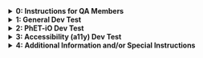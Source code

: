 <!---

~~~~~~~~~~~~~~~~~~~~~~~~~~~~~~~~~~~~
~~ PhET Development Test Template ~~
~~~~~~~~~~~~~~~~~~~~~~~~~~~~~~~~~~~~

Notes and Instructions for Developers:
  1. HTML comments deliniate each section and subsection of the template.
  2. Please check the HTML comment of a section or subsection before trying to edit or omit something.
  3. If a section's HTML comment indicates that it can be omitted, then any of the section's subsections can be omitted.

-->

<!--- Section 0: Instructions for QA Members [DO NOT OMIT] -->

<details>
<summary><b>0: Instructions for QA Members</b></summary>

<br>

<h1>Please do the tests in order!</h1>

<br>

  <!--- Subsection 0.1: How to Make an Issue [DO NOT EDIT] -->

  <details>
  <summary><i>0.1: How to Make an Issue</i></summary>
  Here's a template for making issues:

      <b>Test Device</b>

      blah

      <b>Operating System</b>

      blah

      <b>Browser</b>

      blah

      <b>Problem Description</b>

      blah

      <b>Steps to Reproduce</b>

      blah

      <b>Visuals</b>

      blah

      <details>
      <summary><b>Troubleshooting Information</b></summary>

      blah

      </details>
      
  </details>

  <br>

  <!--- Subsection 0.2: Who do I assign? [DO NOT EDIT] -->

  <details>
  <summary><i>0.2: Who do I assign?</i></summary>
  We typically assign the developer who opened the issue in the QA repository.
  </details>

<br>

<hr>

</details>

<!--- Section 1: General Dev Testing [CAN BE OMITTED] -->

<details>
<summary><b>1: General Dev Test</b></summary>

<br>

<h1>Please read this before testing!</h1>

<br>
  
  <!--- Subsection 1.1: How to Dev Test [DO NOT EDIT] -->

  <details>
  <summary><i>1.1: How to Dev Test</i></summary>
  Here's how to dev test...
  </details>

  <br>

  <!--- Subsection 1.2: Instructions for This Dev Test [EDIT] -->

  <details>
  <summary><i>1.2: Instructions for This Dev Test</i></summary>
  Here are the instructions for this dev test...
  </details>

<br>

<hr>

</details>

<!--- Section 2: PhET-iO Dev Test [CAN BE OMITTED] -->

<details>
<summary><b>2: PhET-iO Dev Test</b></summary>

<br>

<h1>Please read this before testing!</h1>

<br>
  
  <!--- Subsection 2.1: How to Dev Test a PhET-iO Sim [DO NOT EDIT] -->

  <details>
  <summary><i>2.1: How to Dev Test a PhET-iO Sim</i></summary>
  Here's how to dev test a PhET-iO sim...
  </details>

  <br>

  <!--- Subsection 2.2: Instructions for This PhET-iO Dev Test [EDIT] -->

  <details>
  <summary><i>2.2: Instructions for This PhET-iO Dev Test</i></summary>
  Here are the instructions for this PhET-iO dev test...
  </details>

<br>

<hr>

</details>

<!--- Section 3: For Accessibility (a11y) Dev Test [CAN BE OMITTED] -->

<details>
<summary><b>3: Accessibility (a11y) Dev Test</b></summary>

<br>

<h1>Please read this before testing!</h1>

<br>
  
  <!--- Subsection 3.1: How to Do a11y Dev Testing [DO NOT EDIT] -->

  <details>
  <summary><i>3.1: How to Do a11y Dev Testing</i></summary>
  Here's how to dev test a11y features...
  </details>

  <br>

  <!--- Subsection 3.2: Instructions for This a11y Dev Test [EDIT] -->

  <details>
  <summary><i>3.2: Instructions for This a11y Dev Test</i></summary>
  Here are the instructions for this a11y dev test...
  </details>

<br>

<hr>

</details>

<!--- Section 4: Additional Information and/or Special Instructions [CAN BE OMITTED] -->

<details>
<summary><b>4: Additional Information and/or Special Instructions</b></summary>

<br>

<h1>Please read this before testing!</h1>

<br>
  
  <!--- Subsection 4.1: Issues to Verify [EDIT] -->

  <details>
  <summary><i>4.1: Issues to Verify</i></summary>
  Please verify that these issues are fixed:
    - [ ] [Issue1](link)
    - [ ] [Issue2](link)
    - [ ] [Issue3](link)
  </details>
  
  <!--- Subsection 4.2: Query Parameters [EDIT] -->

  <details>
  <summary><i>4.2: Query Parameters</i></summary>
  Here's are some useful query parameters...
  </details>

<br>

<hr>

</details>

